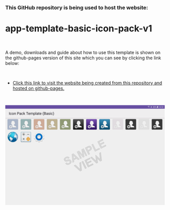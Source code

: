 ### This GitHub repository is being used to host the website:

# app-template-basic-icon-pack-v1

<br>

A demo, downloads and guide about how to use this template is shown on the github-pages version of this site which you can see by clicking the link below:

<br>

* [Click this link to visit the website being created from this repository and hosted on github-pages.](https://boxbot6.github.io/app-template-basic-icon-pack-v1/)

<br>

![A simple icon pack template](images/app-template-basic-icon-pack-v1-sample-1.png)
